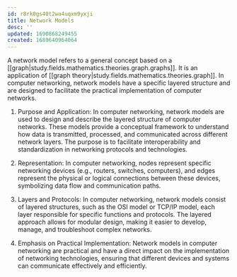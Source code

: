 ```yaml
---
id: r8rk0gs40t2wa4uqxm9yxji
title: Network Models
desc: ''
updated: 1690868249455
created: 1689640964064
---
```


A network model refers to a general concept based on a [[graph|study.fields.mathematics.theories.graph.graphs]]. It is an application of [[graph theory|study.fields.mathematics.theories.graph]]. In computer networking, network models have a specific layered structure and are designed to facilitate the practical implementation of computer networks.

1. Purpose and Application: In computer networking, network models are used to design and describe the layered structure of computer networks. These models provide a conceptual framework to understand how data is transmitted, processed, and communicated across different network layers. The purpose is to facilitate interoperability and standardization in networking protocols and technologies.

2. Representation: In computer networking, nodes represent specific networking devices (e.g., routers, switches, computers), and edges represent the physical or logical connections between these devices, symbolizing data flow and communication paths.

3. Layers and Protocols: In computer networking, network models consist of layered structures, such as the OSI model or TCP/IP model, each layer responsible for specific functions and protocols. The layered approach allows for modular design, making it easier to develop, manage, and troubleshoot complex networks.

4. Emphasis on Practical Implementation: Network models in computer networking are practical and have a direct impact on the implementation of networking technologies, ensuring that different devices and systems can communicate effectively and efficiently.